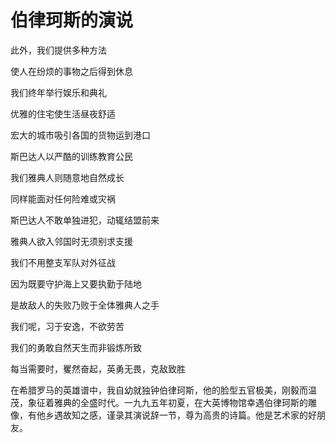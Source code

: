    

# 伯律珂斯的演说

此外，我们提供多种方法

使人在纷烦的事物之后得到休息

我们终年举行娱乐和典礼

优雅的住宅使生活昼夜舒适

宏大的城市吸引各国的货物运到港口

斯巴达人以严酷的训练教育公民

我们雅典人则随意地自然成长

同样能面对任何险难或灾祸

斯巴达人不敢单独进犯，动辄结盟前来

雅典人欲入邻国时无须别求支援

我们不用整支军队对外征战

因为既要守护海上又要执勤于陆地

是故敌人的失败乃败于全体雅典人之手

我们呢，习于安逸，不欲劳苦

我们的勇敢自然天生而非锻炼所致

每当需要时，矍然奋起，英勇无畏，克敌致胜

  

在希腊罗马的英雄谱中，我自幼就独钟伯律珂斯，他的脸型五官极美，刚毅而温茂，象征着雅典的全盛时代。一九九五年初夏，在大英博物馆幸遇伯律珂斯的雕像，有他乡遇故知之感，谨录其演说辞一节，尊为高贵的诗篇。他是艺术家的好朋友。